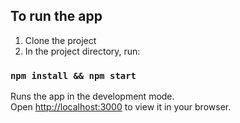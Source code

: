 ## To run the app

1. Clone the project
2. In the project directory, run:

### `npm install && npm start`

Runs the app in the development mode.\
Open [http://localhost:3000](http://localhost:3000) to view it in your browser.
